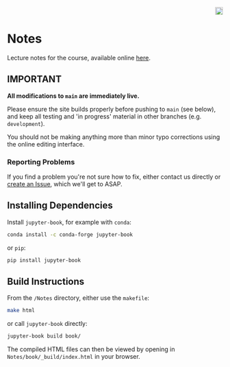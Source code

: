 <div align="right">
<a href="https://github.com/Quantitative-Environmental-Science/Notes/actions/workflows/book.yml"><img src="https://github.com/Quantitative-Environmental-Science/Notes/actions/workflows/book.yml/badge.svg" alt="live status" height="18"></a>
</div>

# Notes

Lecture notes for the course, available online [here](https://quantitative-environmental-science.github.io/Notes).

## IMPORTANT

**All modifications to `main` are immediately live.**

Please ensure the site builds properly before pushing to `main` (see below), and keep all testing and 'in progress' material in other branches (e.g. `development`).

You should not be making anything more than minor typo corrections using the online editing interface.

### Reporting Problems

If you find a problem you're not sure how to fix, either contact us directly or [create an Issue](https://github.com/Quantitative-Environmental-Science/Notes/issues/new/choose), which we'll get to ASAP.

## Installing Dependencies

Install `jupyter-book`, for example with `conda`:

```bash
conda install -c conda-forge jupyter-book
```

or `pip`:

```bash
pip install jupyter-book
```

## Build Instructions

From the `/Notes` directory, either use the `makefile`:

```bash
make html
```

or call `jupyter-book` directly:

```bash
jupyter-book build book/
```

The compiled HTML files can then be viewed by opening in `Notes/book/_build/index.html` in your browser.
